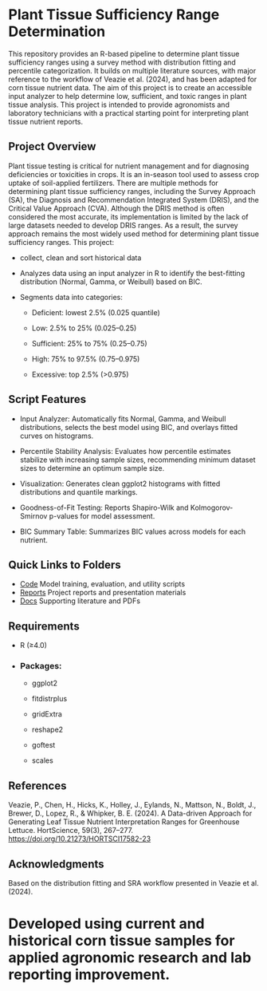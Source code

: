# Plant Tissue Sufficiency Range Determination<br />
This repository provides an R-based pipeline to determine plant tissue sufficiency ranges using a survey method with distribution fitting and percentile categorization. It builds on multiple literature sources, with major reference to the workflow of Veazie et al. (2024), and has been adapted for corn tissue nutrient data. The aim of this project is to create an accessible input analyzer to help determine low, sufficient, and toxic ranges in plant tissue analysis. This project is intended to provide agronomists and laboratory technicians with a practical starting point for interpreting plant tissue nutrient reports.

## Project Overview<br />
Plant tissue testing is critical for nutrient management and for diagnosing deficiencies or toxicities in crops. It is an in-season tool used to assess crop uptake of soil-applied fertilizers. There are multiple methods for determining plant tissue sufficiency ranges, including the Survey Approach (SA), the Diagnosis and Recommendation Integrated System (DRIS), and the Critical Value Approach (CVA). Although the DRIS method is often considered the most accurate, its implementation is limited by the lack of large datasets needed to develop DRIS ranges. As a result, the survey approach remains the most widely used method for determining plant tissue sufficiency ranges. This project:

- collect, clean and sort historical data
- Analyzes data using an input analyzer in R to identify the best-fitting distribution (Normal, Gamma, or Weibull) based on BIC.

- Segments data into categories:

    - Deficient: lowest 2.5% (0.025 quantile)

    - Low: 2.5% to 25% (0.025–0.25)

    - Sufficient: 25% to 75% (0.25–0.75)

    - High: 75% to 97.5% (0.75–0.975)

    - Excessive: top 2.5% (>0.975)


## Script Features<br />
- Input Analyzer: Automatically fits Normal, Gamma, and Weibull distributions, selects the best model using BIC, and overlays fitted curves on histograms.

- Percentile Stability Analysis: Evaluates how percentile estimates stabilize with increasing sample sizes, recommending minimum dataset sizes to determine an optimum sample size.

- Visualization: Generates clean ggplot2 histograms with fitted distributions and quantile markings.

- Goodness-of-Fit Testing: Reports Shapiro-Wilk and Kolmogorov-Smirnov p-values for model assessment.

- BIC Summary Table: Summarizes BIC values across models for each nutrient.

## Quick Links to Folders<br />
- [Code](./Code/) Model training, evaluation, and utility scripts <br />
- [Reports](./Reports/) Project reports and presentation materials <br />
- [Docs](./Docs/) Supporting literature and PDFs <br />

## Requirements<br />
- R (≥4.0)

- ### Packages:

  - ggplot2

  - fitdistrplus

  - gridExtra

  - reshape2

  - goftest

  - scales

## References<br />
Veazie, P., Chen, H., Hicks, K., Holley, J., Eylands, N., Mattson, N., Boldt, J., Brewer, D., Lopez, R., & Whipker, B. E. (2024). A Data-driven Approach for Generating Leaf Tissue Nutrient Interpretation Ranges for Greenhouse Lettuce. HortScience, 59(3), 267–277. https://doi.org/10.21273/HORTSCI17582-23

## Acknowledgments<br />
Based on the distribution fitting and SRA workflow presented in Veazie et al. (2024).

# Developed using current and historical corn tissue samples for applied agronomic research and lab reporting improvement.

